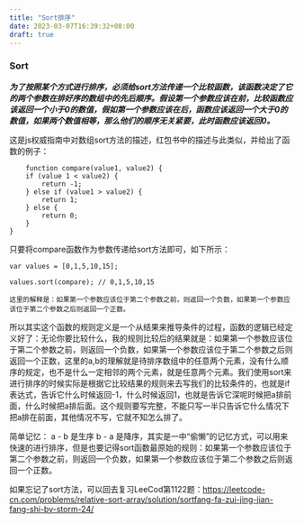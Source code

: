 ```yaml
---
title: "Sort排序"
date: 2023-03-07T16:39:32+08:00
draft: true
---
```


### Sort
***为了按照某个方式进行排序，必须给sort方法传递一个比较函数，该函数决定了它的两个参数在排好序的数组中的先后顺序。假设第一个参数应该在前，比较函数应该返回一个小于0的数值，假如第一个参数应该在后，函数应该返回一个大于0的数值，如果两个数值相等，那么他们的顺序无关紧要，此时函数应该返回0。***

这是js权威指南中对数组sort方法的描述，红包书中的描述与此类似，并给出了函数的例子：

		function compare(value1, value2) {
	    if (value 1 < value2) {
	        return -1;
	    } else if (value1 > value2) {
	        return 1;
	    } else {
	        return 0;
	    }
	}
只要将compare函数作为参数传递给sort方法即可，如下所示：

	var values = [0,1,5,10,15];

	values.sort(compare); // 0,1,5,10,15
	
	这里的解释是：如果第一个参数应该位于第二个参数之前，则返回一个负数，如果第一个参数应该位于第二个参数之后则返回一个正数。

所以其实这个函数的规则定义是一个从结果来推导条件的过程，函数的逻辑已经定义好了：无论你要比较什么，我的规则比较后的结果就是：如果第一个参数应该位于第二个参数之前，则返回一个负数，如果第一个参数应该位于第二个参数之后则返回一个正数，这里的a,b的理解就是待排序数组中的任意两个元素，没有什么顺序的规定，也不是什么一定相邻的两个元素，就是任意两个元素。我们使用sort来进行排序的时候实际是根据它比较结果的规则来去写我们的比较条件的，也就是if表达式，告诉它什么时候返回-1，什么时候返回1，也就是告诉它深呢时候把a排前面，什么时候把a排后面。这个规则要写完整，不能只写一半只告诉它什么情况下把a排在前面，其他情况不写，它就不知怎么排了。

简单记忆： a - b 是生序 b - a 是降序，其实是一中“偷懒”的记忆方式，可以用来快速的进行排序，但是也要记得sort函数最原始的规则：如果第一个参数应该位于第二个参数之前，则返回一个负数，如果第一个参数应该位于第二个参数之后则返回一个正数。

如果忘记了sort方法，可以回去复习LeeCod第1122题：[https://leetcode-cn.com/problems/relative-sort-array/solution/sortfang-fa-zui-jing-jian-fang-shi-by-storm-24/
](https://leetcode-cn.com/problems/relative-sort-array/solution/sortfang-fa-zui-jing-jian-fang-shi-by-storm-24/
)
